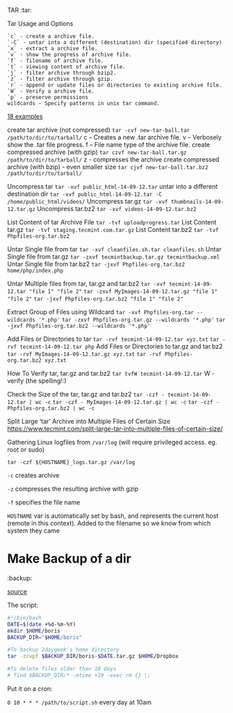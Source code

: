 TAR
:tar:

Tar Usage and Options

    `c` - create a archive file.
    `-C` - untar into a different (destination) dir (specified directory)
    `x` - extract a archive file.
    `v` - show the progress of archive file.
    `f` - filename of archive file.
    `t` - viewing content of archive file.
    `j` - filter archive through bzip2.
    `z` - filter archive through gzip.
    `r` - append or update files or directories to existing archive file.
    `W` - Verify a archive file.
    `p` - preserve permissions
    wildcards - Specify patterns in unix tar command.


[18 examples](https://www.tecmint.com/18-tar-command-examples-in-linux/)

create tar archive (not compressed)
`tar -cvf new-tar-ball.tar /path/to/dir/to/tarball/`
c – Creates a new .tar archive file.
v – Verbosely show the .tar file progress.
f – File name type of the archive file.
create compressed archive (with gzip)
`tar czvf new-tar-ball.tar.gz /path/to/dir/to/tarball/`
z - compresses the archive
create compressed archive (with bzip) - even smaller size
`tar cjvf new-tar-ball.tar.bz2 /path/to/dir/to/tarball/`

Uncompress tar
`tar -xvf public_html-14-09-12.tar`
untar into a different destination dir
`tar -xvf public_html-14-09-12.tar -C /home/public_html/videos/`
Uncompress tar.gz
`tar -xvf thumbnails-14-09-12.tar.gz`
Uncompress tar.bz2
`tar -xvf videos-14-09-12.tar.bz2`

List Content of tar Archive File
`tar -tvf uploadprogress.tar`
List Content tar.gz
`tar -tvf staging.tecmint.com.tar.gz`
List Content tar.bz2
`tar -tvf Phpfiles-org.tar.bz2`

Untar Single file from tar
`tar -xvf cleanfiles.sh.tar cleanfiles.sh`
Untar Single file from tar.gz
`tar -zxvf tecmintbackup.tar.gz tecmintbackup.xml`
Untar Single file from tar.bz2
`tar -jxvf Phpfiles-org.tar.bz2 home/php/index.php`

Untar Multiple files from tar, tar.gz and tar.bz2
`tar -xvf tecmint-14-09-12.tar "file 1" "file 2"`
`tar -zxvf MyImages-14-09-12.tar.gz "file 1" "file 2"`
`tar -jxvf Phpfiles-org.tar.bz2 "file 1" "file 2"`

Extract Group of Files using Wildcard
`tar -xvf Phpfiles-org.tar --wildcards '*.php'`
`tar -zxvf Phpfiles-org.tar.gz --wildcards '*.php'`
`tar -jxvf Phpfiles-org.tar.bz2 --wildcards '*.php'`

Add Files or Directories to tar
`tar -rvf tecmint-14-09-12.tar xyz.txt`
`tar -rvf tecmint-14-09-12.tar php`
Add Files or Directories to tar.gz and tar.bz2
`tar -rvf MyImages-14-09-12.tar.gz xyz.txt`
`tar -rvf Phpfiles-org.tar.bz2 xyz.txt`

How To Verify tar, tar.gz and tar.bz2
`tar tvfW tecmint-14-09-12.tar`
W - verify (the spelling!:)

Check the Size of the tar, tar.gz and tar.bz2
`tar -czf - tecmint-14-09-12.tar | wc -c`
`tar -czf - MyImages-14-09-12.tar.gz | wc -c`
`tar -czf - Phpfiles-org.tar.bz2 | wc -c`

Split Large ‘tar’ Archive into Multiple Files of Certain Size
https://www.tecmint.com/split-large-tar-into-multiple-files-of-certain-size/

Gathering Linux logfiles from `/var/log` (will require privileged access. eg. root or sudo)

`tar -czf ${HOSTNAME}_logs.tar.gz /var/log`

`-c` creates archive

`-z` compresses the resulting archive with gzip

`-f` specifies the file name

`HOSTNAME` var is automatically set by bash, and represents the current host (remote in this context). Added to the filename so we know from which system they came

# Make Backup of a dir
:backup:

[source](https://www.2daygeek.com/backup-user-home-directory-in-linux-using-tar-command/)

The script:

```bash
#!/bin/bash
DATE=$(date +%d-%m-%Y)
mkdir $HOME/boris
BACKUP_DIR="$HOME/boris"

#To backup 2daygeek's home directory
tar -zcvpf $BACKUP_DIR/boris-$DATE.tar.gz $HOME/Dropbox

#To delete files older than 10 days
# find $BACKUP_DIR/* -mtime +10 -exec rm {} \;
```

Put it on a cron:

`0 10 * * * /path/to/script.sh` every day at 10am
